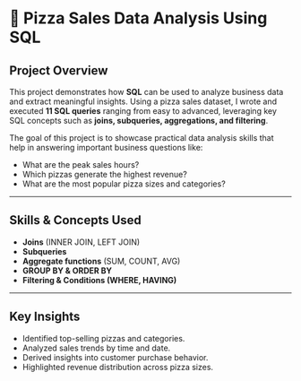 # 🍕 Pizza Sales Data Analysis Using SQL  

##  Project Overview  
This project demonstrates how **SQL** can be used to analyze business data and extract meaningful insights. Using a pizza sales dataset, I wrote and executed **11 SQL queries** ranging from easy to advanced, leveraging key SQL concepts such as **joins, subqueries, aggregations, and filtering**.  

The goal of this project is to showcase practical data analysis skills that help in answering important business questions like:  
- What are the peak sales hours?  
- Which pizzas generate the highest revenue?  
- What are the most popular pizza sizes and categories?  

---

##  Skills & Concepts Used 
- **Joins** (INNER JOIN, LEFT JOIN)  
- **Subqueries**  
- **Aggregate functions** (SUM, COUNT, AVG)  
- **GROUP BY & ORDER BY**  
- **Filtering & Conditions (WHERE, HAVING)**  

---

##  Key Insights  
- Identified top-selling pizzas and categories.  
- Analyzed sales trends by time and date.  
- Derived insights into customer purchase behavior.  
- Highlighted revenue distribution across pizza sizes.  
